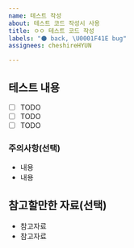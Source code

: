 ```yaml
---
name: 테스트 작성
about: 테스트 코드 작성시 사용
title: ㅇㅇ 테스트 코드 작성
labels: "⚫ back, \U0001F41E bug"
assignees: cheshireHYUN

---
```


## 테스트 내용

- [ ] TODO
- [ ] TODO
- [ ] TODO

### 주의사항(선택)

- 내용
- 내용

## 참고할만한 자료(선택)

- 참고자료
- 참고자료
